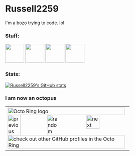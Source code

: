 # Russell2259
I'm a bozo trying to code. lol

### Stuff:
[<img src="https://cdn.jsdelivr.net/gh/devicons/devicon/icons/javascript/javascript-original.svg" width="60" />](https://russell2259.github.io)
[<img src="https://cdn.jsdelivr.net/gh/devicons/devicon/icons/html5/html5-original.svg" width="60" />](https://russell2259.github.io)
[<img src="https://cdn.jsdelivr.net/gh/devicons/devicon/icons/css3/css3-original.svg" width="60" />](https://russell2259.github.io)
[<img src="https://cdn.jsdelivr.net/gh/devicons/devicon/icons/python/python-original.svg" width="60" />](https://russell2259.github.io)
### Stats:
[![Russell2259's GitHub stats](https://github-readme-stats.vercel.app/api?username=Russell2259&show_icons=true&theme=dark)](https://github.com/russell2259)
### I am now an octopus
<table><tbody><tr><td><a href="https://octo-ring.com/"><img src="https://octo-ring.com/static/img/widget/top.png" width="99%" alt="Octo Ring logo" align="top"></a><br><a href="https://octo-ring.com/p/Russell2259/prev"><img src="https://octo-ring.com/static/img/widget/prev.png" width="33%" alt="previous" align="top" title="previous profile"></a><a href="https://octo-ring.com/p/Russell2259/random"><img src="https://octo-ring.com/static/img/widget/random.png" width="33%" alt="random" align="top" title="random profile"></a><a href="https://octo-ring.com/p/Russell2259/next"><img src="https://octo-ring.com/static/img/widget/next.png" width="33%" alt="next" align="top" title="next profile"></a><br><a href="https://octo-ring.com/"><img src="https://octo-ring.com/static/img/widget/bottom.png" width="99%" alt="check out other GitHub profiles in the Octo Ring" align="top"></a></td></tr></tbody></table>
